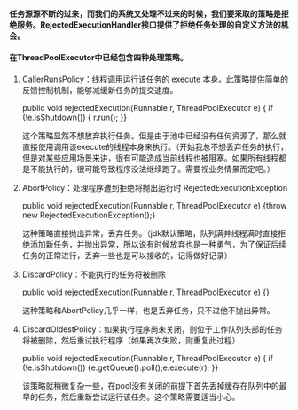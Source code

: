 #### 任务源源不断的过来，而我们的系统又处理不过来的时候，我们要采取的策略是拒绝服务。RejectedExecutionHandler接口提供了拒绝任务处理的自定义方法的机会。

#### 在ThreadPoolExecutor中已经包含四种处理策略。

1. CallerRunsPolicy：线程调用运行该任务的 execute 本身。此策略提供简单的反馈控制机制，能够减缓新任务的提交速度。

   public void rejectedExecution\(Runnable r, ThreadPoolExecutor e\) { if \(!e.isShutdown\(\)\) { r.run\(\); }}

   这个策略显然不想放弃执行任务。但是由于池中已经没有任何资源了，那么就直接使用调用该execute的线程本身来执行。（开始我总不想丢弃任务的执行，但是对某些应用场景来讲，很有可能造成当前线程也被阻塞。如果所有线程都是不能执行的，很可能导致程序没法继续跑了。需要视业务情景而定吧。）

2. AbortPolicy：处理程序遭到拒绝将抛出运行时 RejectedExecutionException

   public void rejectedExecution\(Runnable r, ThreadPoolExecutor e\) {throw new RejectedExecutionException\(\);}

   这种策略直接抛出异常，丢弃任务。（jdk默认策略，队列满并线程满时直接拒绝添加新任务，并抛出异常，所以说有时候放弃也是一种勇气，为了保证后续任务的正常进行，丢弃一些也是可以接收的，记得做好记录）

3. DiscardPolicy：不能执行的任务将被删除

   public void rejectedExecution\(Runnable r, ThreadPoolExecutor e\) {}

   这种策略和AbortPolicy几乎一样，也是丢弃任务，只不过他不抛出异常。

4. DiscardOldestPolicy：如果执行程序尚未关闭，则位于工作队列头部的任务将被删除，然后重试执行程序（如果再次失败，则重复此过程）

   public void rejectedExecution\(Runnable r, ThreadPoolExecutor e\) { if \(!e.isShutdown\(\)\) {e.getQueue\(\).poll\(\);e.execute\(r\); }}

   该策略就稍微复杂一些，在pool没有关闭的前提下首先丢掉缓存在队列中的最早的任务，然后重新尝试运行该任务。这个策略需要适当小心。



